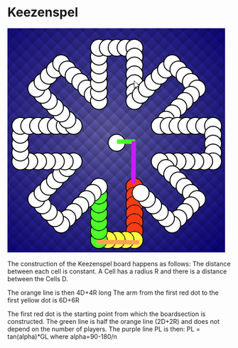 # Keezenspel

![keezenspel](ReadMeResources/keezenspel.png)

The construction of the Keezenspel board happens as follows:
The distance between each cell is constant.
A Cell has a radius R and there is a distance between the Cells D.

The orange line is then 4D+4R long
The arm from the first red dot to the first yellow dot is 6D+6R

The first red dot is the starting point from which the boardsection is constructed.
The green line is half the orange line (2D+2R) and does not depend on the number of players.
The purple line PL is then: PL = tan(alpha)*GL where alpha=90-180/n
